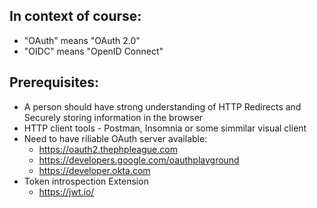 ## In context of course:
- "OAuth" means "OAuth 2.0"
- "OIDC" means "OpenID Connect"

## Prerequisites:
- A person should have strong understanding of HTTP Redirects and Securely storing information in the browser
- HTTP client tools - Postman, Insomnia or some simmilar visual client
- Need to have riliable OAuth server available:
  - https://oauth2.thephpleague.com
  - https://developers.google.com/oauthplayground
  - https://developer.okta.com
- Token introspection Extension
  - https://jwt.io/

